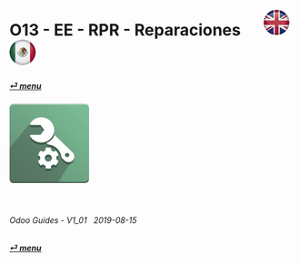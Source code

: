 # O13 - EE - RPR - Reparaciones &nbsp;&nbsp;&nbsp;&nbsp; [![en-uk](/doc/img/flg/en-uk-flg-btn-sml.png)](/en-uk/o13/ee/rpr/en-uk-o13-ee-rpr-guides.md) [ ![es-mx](/doc/img/flg/es-mx-flg-btn-sml.png)](/es-mx/o13/ee/rpr/es-mx-o13-ee-rpr-guides.md)
#### [_&#x23CE; menu_](/en-uk/o13/ee/en-uk-o13-ee-guides-menu.md "Regresar al menú de EE")  
### ![rpr](/doc/img/app/big/rpr.png)
[ⱽ¹²³⁴⁵⁶⁷⁸⁹⁰⁻]: # (ⱽ¹²³⁴⁵⁶⁷⁸⁹⁰⁻)

<br>

###### Odoo Guides - V1_01 &nbsp; 2019-08-15  
**[_&#x23CE; menu_](/en-uk/o13/ee/en-uk-o13-ee-guides-menu.md)**  
